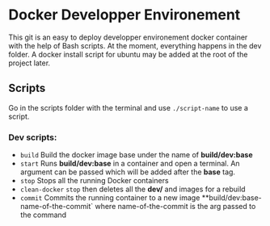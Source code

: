 # Docker Developper Environement

This git is an easy to deploy developper environement docker container with the help of Bash scripts.
At the moment, everything happens in the dev folder. A docker install script for ubuntu may be added at the root of the project later.

## Scripts

Go in the scripts folder with the terminal and use `./script-name` to use a script.

### Dev scripts:

- `build`		Build the docker image base under the name of **build/dev:base**
- `start`		Runs **build/dev:base** in a container and open a terminal. An argument can be passed which will be added after the **base** tag.
- `stop`		Stops all the running Docker containers
- `clean-docker`	`stop` then deletes all the **dev/** and <none> images for a rebuild
- `commit`		Commits the running container to a new image **build/dev:base-name-of-the-commit` where name-of-the-commit is the arg passed to the command
